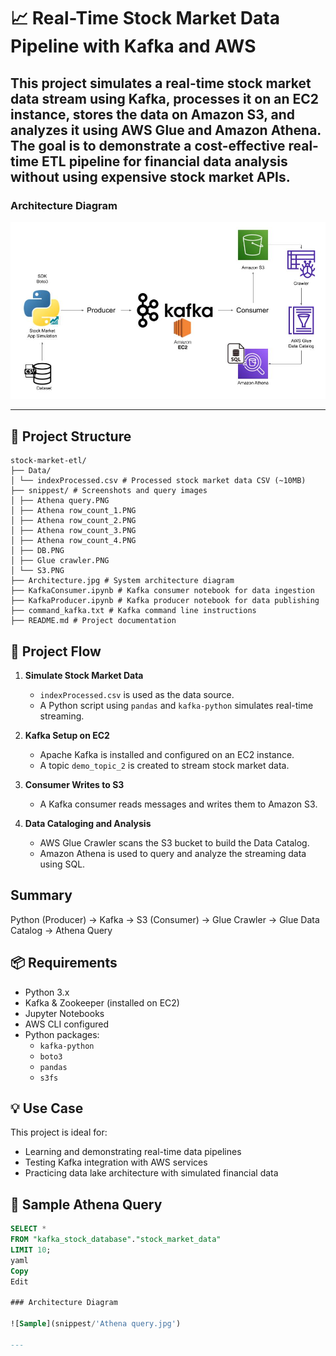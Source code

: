 ﻿
# 📈 Real-Time Stock Market Data Pipeline with Kafka and AWS

This project simulates a real-time stock market data stream using Kafka, processes it on an EC2 instance, stores the data on Amazon S3, and analyzes it using AWS Glue and Amazon Athena. The goal is to demonstrate a cost-effective real-time ETL pipeline for financial data analysis without using expensive stock market APIs.
---
### Architecture Diagram

![ETL Architecture](architecture.jpg)

---
## 🧰 Project Structure

```
stock-market-etl/
├── Data/
│ └── indexProcessed.csv # Processed stock market data CSV (~10MB)
├── snippest/ # Screenshots and query images
│ ├── Athena query.PNG
│ ├── Athena row_count_1.PNG
│ ├── Athena row_count_2.PNG
│ ├── Athena row_count_3.PNG
│ ├── Athena row_count_4.PNG
│ ├── DB.PNG
│ ├── Glue crawler.PNG
│ └── S3.PNG
├── Architecture.jpg # System architecture diagram
├── KafkaConsumer.ipynb # Kafka consumer notebook for data ingestion
├── KafkaProducer.ipynb # Kafka producer notebook for data publishing
├── command_kafka.txt # Kafka command line instructions
├── README.md # Project documentation

```


## 🚀 Project Flow

1. **Simulate Stock Market Data**
   - `indexProcessed.csv` is used as the data source.
   - A Python script using `pandas` and `kafka-python` simulates real-time streaming.

2. **Kafka Setup on EC2**
   - Apache Kafka is installed and configured on an EC2 instance.
   - A topic `demo_topic_2` is created to stream stock market data.

3. **Consumer Writes to S3**
   - A Kafka consumer reads messages and writes them to Amazon S3.

4. **Data Cataloging and Analysis**
   - AWS Glue Crawler scans the S3 bucket to build the Data Catalog.
   - Amazon Athena is used to query and analyze the streaming data using SQL.


## Summary
Python (Producer) → Kafka → S3 (Consumer) → Glue Crawler → Glue Data Catalog → Athena Query


## 📦 Requirements

- Python 3.x
- Kafka & Zookeeper (installed on EC2)
- Jupyter Notebooks
- AWS CLI configured
- Python packages:
  - `kafka-python`
  - `boto3`
  - `pandas`
  - `s3fs`

## 💡 Use Case

This project is ideal for:
- Learning and demonstrating real-time data pipelines
- Testing Kafka integration with AWS services
- Practicing data lake architecture with simulated financial data

## 🧪 Sample Athena Query

```sql
SELECT * 
FROM "kafka_stock_database"."stock_market_data"
LIMIT 10;
yaml
Copy
Edit

### Architecture Diagram

![Sample](snippest/'Athena query.jpg')

---
